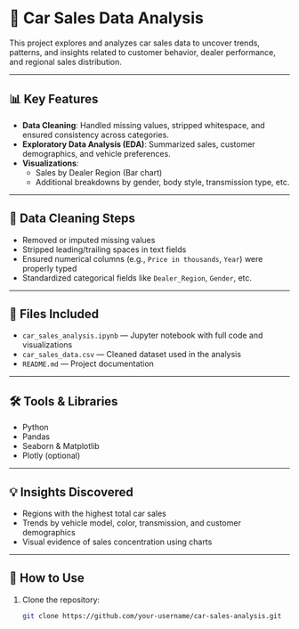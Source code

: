 # 🚗 Car Sales Data Analysis

This project explores and analyzes car sales data to uncover trends, patterns, and insights related to customer behavior, dealer performance, and regional sales distribution.

---

## 📊 Key Features

- **Data Cleaning**: Handled missing values, stripped whitespace, and ensured consistency across categories.
- **Exploratory Data Analysis (EDA)**: Summarized sales, customer demographics, and vehicle preferences.
- **Visualizations**:
  - Sales by Dealer Region (Bar chart)
  - Additional breakdowns by gender, body style, transmission type, etc.

---

## 🧹 Data Cleaning Steps

- Removed or imputed missing values
- Stripped leading/trailing spaces in text fields
- Ensured numerical columns (e.g., `Price in thousands`, `Year`) were properly typed
- Standardized categorical fields like `Dealer_Region`, `Gender`, etc.

---

## 📁 Files Included

- `car_sales_analysis.ipynb` — Jupyter notebook with full code and visualizations
- `car_sales_data.csv` — Cleaned dataset used in the analysis
- `README.md` — Project documentation

---

## 🛠️ Tools & Libraries

- Python
- Pandas
- Seaborn & Matplotlib
- Plotly (optional)

---

## 💡 Insights Discovered

- Regions with the highest total car sales
- Trends by vehicle model, color, transmission, and customer demographics
- Visual evidence of sales concentration using charts

---

## 📌 How to Use

1. Clone the repository:
   ```bash
   git clone https://github.com/your-username/car-sales-analysis.git
